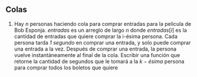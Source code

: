 ## Colas

1. Hay $n$ personas haciendo cola para comprar entradas para la pelicula de Bob Esponja. $entradas$ es un arreglo de largo $n$ donde $entradas[i]$ es la cantidad de entradas que quiere comprar la i-ésima persona. Cada persona tarda *1 segundo* en comprar una entrada, y solo puede comprar una entrada a la vez. Después de comprar una entrada, la persona vuelve instantáneamente al final de la cola. Escribir una función que retorne la cantidad de segundos que le tomará a la $k-ésima$ persona para comprar todos los boletos que quiere